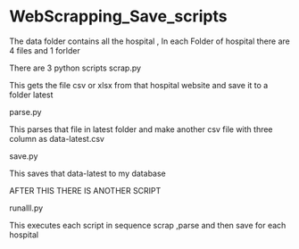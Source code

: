 # WebScrapping_Save_scripts
 
The data folder contains all the hospital , In each Folder of hospital there are 4 files and 1 forlder

There are 3 python scripts 
 scrap.py
 
 This gets the file csv or xlsx from that hospital website and save it to a folder latest
 
 parse.py
 
 This parses that file in latest folder and make another csv file with three column as data-latest.csv
 
 save.py
 
 This saves that data-latest to my database
 
AFTER THIS THERE IS ANOTHER SCRIPT

runalll.py

This executes each script in sequence scrap ,parse and then save for each hospital
